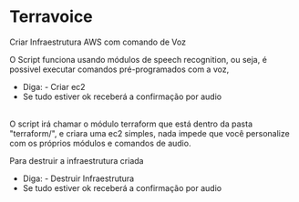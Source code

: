 # Terravoice
Criar Infraestrutura AWS com comando de Voz

O Script funciona usando módulos de speech recognition, ou seja, é possivel executar comandos pré-programados com a voz,
* Diga: - Criar ec2
* Se tudo estiver ok receberá a confirmação por audio
<br>
O script irá chamar o módulo terraform que está dentro da pasta "terraform/", e criara uma ec2 simples, nada impede que você personalize com os próprios módulos e comandos de audio.


Para destruir a infraestrutura criada
* Diga: - Destruir Infraestrutura
* Se tudo estiver ok receberá a confirmação por audio
